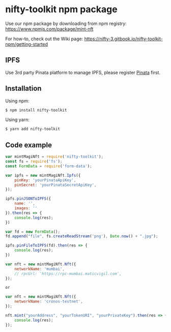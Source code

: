 # nifty-toolkit npm package

Use our npm package by downloading from npm registry:
https://www.npmjs.com/package/mint-nft

For how-to, check out the Wiki page:
https://nifty-3.gitbook.io/nifty-toolkit-npm/getting-started

## IPFS

Use 3rd party Pinata platform to manage IPFS, please register [Pinata](https://pinata.cloud) first. 

## Installation

Using npm:

```bash
$ npm install nifty-toolkit
```

Using yarn:

```bash
$ yarn add nifty-toolkit
```

## Code example 

```js
var mintMagiNft = require('nifty-toolkit');
const fs = require('fs');
const FormData = require('form-data');

var ipfs = new mintMagiNft.Ipfs({
    pinKey: 'yourPinataApiKey',
    pinSecret: 'yourPinataSecretApiKey',
});

ipfs.pinJSONToIPFS({
    name: '',
    images: ''
}).then(res => {
    console.log(res);
})

var fd = new FormData();
fd.append("file", fs.createReadStream('png'), Date.now() + ".jpg");

ipfs.pinFileToIPFS(fd).then(res => {
    console.log(res);
})

var nft = new mintMagiNft.Nft({
    networkName: 'mumbai',
    // rpcUrl: 'https://rpc-mumbai.maticvigil.com',
});

or

var nft = new mintMagiNft.Nft({
    networkName: 'cronos-testnet',
});

nft.mint("yourAddress", "yourTokenURI", "yourPrivateKey").then(res => {
    console.log(res);
});

```
